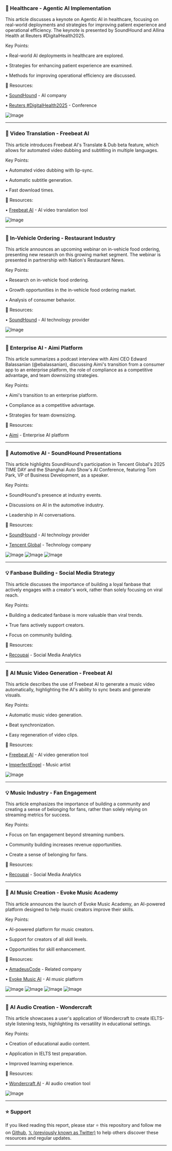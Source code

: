 ### 🤖 Healthcare - Agentic AI Implementation

This article discusses a keynote on Agentic AI in healthcare, focusing on real-world deployments and strategies for improving patient experience and operational efficiency.  The keynote is presented by SoundHound and Allina Health at Reuters #DigitalHealth2025.

Key Points:

• Real-world AI deployments in healthcare are explored.

• Strategies for enhancing patient experience are examined.

• Methods for improving operational efficiency are discussed.


🔗 Resources:

• [SoundHound](https://x.com/SoundHound) -  AI company

• [Reuters #DigitalHealth2025](https://x.com/hashtag/DigitalHealth2025?src=hashtag_click) -  Conference

![Image](https://pbs.twimg.com/media/GqMG2laXoAAxENg?format=jpg&name=small)


---

### 🚀 Video Translation - Freebeat AI

This article introduces Freebeat AI's Translate & Dub beta feature, which allows for automated video dubbing and subtitling in multiple languages.

Key Points:

•  Automated video dubbing with lip-sync.

•  Automatic subtitle generation.

•  Fast download times.


🔗 Resources:

• [Freebeat AI](https://x.com/freebeat_ai) - AI video translation tool

![Image](https://pbs.twimg.com/media/GqQ7TWoWAAEUjUV?format=jpg&name=small)


---

### 🤖 In-Vehicle Ordering - Restaurant Industry

This article announces an upcoming webinar on in-vehicle food ordering, presenting new research on this growing market segment.  The webinar is presented in partnership with Nation's Restaurant News.

Key Points:

•  Research on in-vehicle food ordering.

•  Growth opportunities in the in-vehicle food ordering market.

•  Analysis of consumer behavior.


🔗 Resources:

• [SoundHound](https://x.com/SoundHound) -  AI technology provider

![Image](https://pbs.twimg.com/media/GpyUeAnXsAAPMba?format=jpg&name=small)


---

### 🤖 Enterprise AI - Aimi Platform

This article summarizes a podcast interview with Aimi CEO Edward Balassanian (@ebalassanian), discussing Aimi's transition from a consumer app to an enterprise platform, the role of compliance as a competitive advantage, and team downsizing strategies.

Key Points:

• Aimi's transition to an enterprise platform.

• Compliance as a competitive advantage.

• Strategies for team downsizing.


🔗 Resources:

• [Aimi](https://x.com/aimifm) - Enterprise AI platform


---

### 🤖 Automotive AI - SoundHound Presentations

This article highlights SoundHound's participation in Tencent Global's 2025 TIME DAY and the Shanghai Auto Show's AI Conference, featuring Tom Park, VP of Business Development, as a speaker.

Key Points:

• SoundHound's presence at industry events.

• Discussions on AI in the automotive industry.

• Leadership in AI conversations.


🔗 Resources:

• [SoundHound](https://x.com/SoundHound) - AI technology provider

• [Tencent Global](https://x.com/TencentGlobal) -  Technology company

![Image](https://pbs.twimg.com/media/GpoPsTQWsAEMtpG?format=jpg&name=small)
![Image](https://pbs.twimg.com/media/GpoPsS-XwAAfLr5?format=jpg&name=360x360)
![Image](https://pbs.twimg.com/media/GpoPtMsWcAAit4h?format=jpg&name=360x360)


---

### 💡 Fanbase Building - Social Media Strategy

This article discusses the importance of building a loyal fanbase that actively engages with a creator's work, rather than solely focusing on viral reach.

Key Points:

•  Building a dedicated fanbase is more valuable than viral trends.

•  True fans actively support creators.

•  Focus on community building.


🔗 Resources:

• [Recoupai](https://x.com/recoupai) -  Social Media Analytics


---

### 🚀 AI Music Video Generation - Freebeat AI

This article describes the use of Freebeat AI to generate a music video automatically, highlighting the AI's ability to sync beats and generate visuals.

Key Points:

• Automatic music video generation.

• Beat synchronization.

• Easy regeneration of video clips.


🔗 Resources:

• [Freebeat AI](https://x.com/freebeat_ai) - AI video generation tool

• [ImperfectEngel](https://x.com/ImperfectEngel) - Music artist

![Image](https://pbs.twimg.com/amplify_video_thumb/1916473297664909312/img/MFEiXi34G2qddot2.jpg)


---

### 💡 Music Industry - Fan Engagement

This article emphasizes the importance of building a community and creating a sense of belonging for fans, rather than solely relying on streaming metrics for success.

Key Points:

•  Focus on fan engagement beyond streaming numbers.

•  Community building increases revenue opportunities.

•  Create a sense of belonging for fans.


🔗 Resources:

• [Recoupai](https://x.com/recoupai) - Social Media Analytics


---

### 🚀 AI Music Creation - Evoke Music Academy

This article announces the launch of Evoke Music Academy, an AI-powered platform designed to help music creators improve their skills.

Key Points:

•  AI-powered platform for music creators.

•  Support for creators of all skill levels.

•  Opportunities for skill enhancement.


🔗 Resources:

• [AmadeusCode](https://x.com/AmadeusCode) - Related company

• [Evoke Music AI](https://x.com/EvokeMusicAI) - AI music platform

![Image](https://pbs.twimg.com/media/GpDFqkabUAEIWJD?format=jpg&name=small)
![Image](https://pbs.twimg.com/media/GpDFrpTbAAAiCDg?format=png&name=small)
![Image](https://pbs.twimg.com/media/GpDFss6agAA-Vw_?format=png&name=small)
![Image](https://pbs.twimg.com/media/GpDFtbVaEAA4Oiq?format=jpg&name=small)


---

### 🚀 AI Audio Creation - Wondercraft

This article showcases a user's application of Wondercraft to create IELTS-style listening tests, highlighting its versatility in educational settings.

Key Points:

• Creation of educational audio content.

• Application in IELTS test preparation.

•  Improved learning experience.


🔗 Resources:

• [Wondercraft AI](https://x.com/wondercraft_ai) - AI audio creation tool

![Image](https://pbs.twimg.com/media/GpX1mcVXgAAdxja?format=jpg&name=small)


---

### ⭐️ Support

If you liked reading this report, please star ⭐️ this repository and follow me on [Github](https://github.com/Drix10), [𝕏 (previously known as Twitter)](https://x.com/DRIX_10_) to help others discover these resources and regular updates.

---